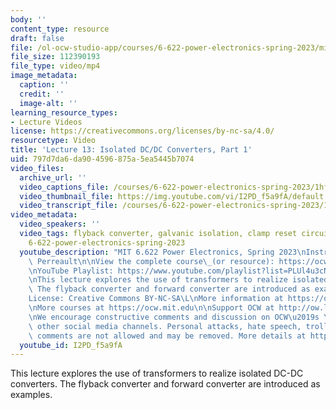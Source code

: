 ```yaml
---
body: ''
content_type: resource
draft: false
file: /ol-ocw-studio-app/courses/6-622-power-electronics-spring-2023/mit6_622s23_lecture_13_360p_16_9.mp4
file_size: 112390193
file_type: video/mp4
image_metadata:
  caption: ''
  credit: ''
  image-alt: ''
learning_resource_types:
- Lecture Videos
license: https://creativecommons.org/licenses/by-nc-sa/4.0/
resourcetype: Video
title: 'Lecture 13: Isolated DC/DC Converters, Part 1'
uid: 797d7da6-da90-4596-875a-5ea5445b7074
video_files:
  archive_url: ''
  video_captions_file: /courses/6-622-power-electronics-spring-2023/1hfxRBBkMFfBws7Ma8z3d3Yr_AfItbLnm_transcript.webvtt
  video_thumbnail_file: https://img.youtube.com/vi/I2PD_f5a9fA/default.jpg
  video_transcript_file: /courses/6-622-power-electronics-spring-2023/1hfxRBBkMFfBws7Ma8z3d3Yr_AfItbLnm_transcript.pdf
video_metadata:
  video_speakers: ''
  video_tags: flyback converter, galvanic isolation, clamp reset circuit, gapped core,
    6-622-power-electronics-spring-2023
  youtube_description: "MIT 6.622 Power Electronics, Spring 2023\nInstructor: David\
    \ Perreault\n\nView the complete course\_(or resource): https://ocw.mit.edu/courses/6-622-power-electronics-spring-2023/\L\
    \nYouTube Playlist: https://www.youtube.com/playlist?list=PLUl4u3cNGP62UTc77mJoubhDELSC8lfR0\n\
    \nThis lecture explores the use of transformers to realize isolated DC-DC converters.\
    \ The flyback converter and forward converter are introduced as examples.\n\n\
    License: Creative Commons BY-NC-SA\L\nMore information at https://ocw.mit.edu/terms\L\
    \nMore courses at https://ocw.mit.edu\n\nSupport OCW at http://ow.ly/a1If50zVRlQ\n\
    \nWe encourage constructive comments and discussion on OCW\u2019s YouTube and\
    \ other social media channels. Personal attacks, hate speech, trolling, and inappropriate\
    \ comments are not allowed and may be removed. More details at https://ocw.mit.edu/comments."
  youtube_id: I2PD_f5a9fA
---
```

This lecture explores the use of transformers to realize isolated DC-DC converters. The flyback converter and forward converter are introduced as examples.
